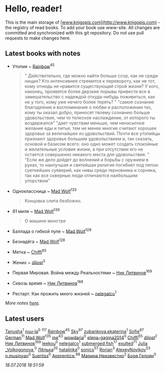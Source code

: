 # Hello, reader!
This is the main storage of [www.knigopis.com](http://www.knigopis.com) - the registry of read books.
To add your book use www-site. All changes are committed and synchronized with this git repository.
Do not use pull requests to make changes here.


## Latest books with notes
* Утопия ~ [Rainbow](users/109/109787328219839805802-google)<sup>45</sup>
    > " Действительно, где можно найти больше ссор, как не среди нищих? Кто интенсивнее стремится к перевороту, как не тот, кому отнюдь не нравится существующий строй жизни? У кого, наконец, проявятся более дерзкие порывы привести все в замешательство с надеждой откуда-нибудь поживиться, как не у того, кому уже нечего более терять? "
    > "самое сознание благодеяния и воспоминание о любви и расположении тех, кому ты оказал добро, приносят твоему сознанию больше удовольствия, чем то телесное наслаждение, от которого ты воздержался"
    > "дает чувствам меньше, чем ненасытное желание еды и питья; тем не менее многие считают хорошее здоровье за величайшее из удовольствий. Почти все утопийцы признают здоровье большим удовольствием и, так сказать, основой и базисом всего: оно одно может создать спокойные и желательные условия жизни, а при отсутствии его не остается совершенно никакого места для удовольствия. "
    > "Если же дело дойдет до волнений и борьбы с оружием в руках, то наилучшая и святейшая религия погибнет под пятою суетнейших суеверий, как нивы среди терновника и сорняка, так как все скверные люди отличаются наибольшим упорством"

* Одноклассница ~ [Mad Wolf](users/947/94738840-vkontakte)<sup>133</sup>
    > Концовка слита безбожно.

* 81 миля ~ [Mad Wolf](users/947/94738840-vkontakte)<sup>130</sup>
    > О машине монстре

* Баллада о гибкой пуле ~ [Mad Wolf](users/947/94738840-vkontakte)<sup>129</sup>

* Безнадёга ~ [Mad Wolf](users/947/94738840-vkontakte)<sup>128</sup>

* Метка ~ [Chiffi](users/105/105831994080785626680-google)<sup>65</sup>

* Жених ~ [dilost](users/102/10206471247373307-facebook)<sup>3</sup>

* Первая Мировая. Война между Реальностями ~ [Ник Литвинов](users/241/241974816-vkontakte)<sup>169</sup>

* Сквозь время ~ [Ник Литвинов](users/241/241974816-vkontakte)<sup>168</sup>

* Рестарт. Как прожить много жизней ~ [nelegalco](users/446/44606269-yandex)<sup>1</sup>


_More notes [here](latest_books_with_notes.md)._


## Latest users
[Tanusha](users/104/104321966355649455249-google)<sup>1</sup> 
[nuu-la](users/332/33225574-yandex)<sup>0</sup> 
[](users/115/115826717712507836033-google)<sup>117</sup> 
[Rainbow](users/109/109787328219839805802-google)<sup>45</sup> 
[Sky](users/118/118049897850017649660-google)<sup>97</sup> 
[zubankova.ekaterina](users/112/112322998-yandex)<sup>1</sup> 
[Sofie](users/485/48568611-vkontakte)<sup>87</sup> 
[German](users/112/112254248549638795343-google)<sup>11</sup> 
[Mad Wolf](users/947/94738840-vkontakte)<sup>135</sup> 
[me](users/381/381417697-yandex)<sup>43</sup> 
[wowdaria](users/109/109842160654760165824-google)<sup>0</sup> 
[elena-gagina2014](users/208/208969292-yandex)<sup>0</sup> 
[Chiffi](users/105/105831994080785626680-google)<sup>65</sup> 
[dilost](users/102/10206471247373307-facebook)<sup>2</sup> 
[Ник Литвинов](users/241/241974816-vkontakte)<sup>169</sup> 
[leekou](users/327/327791946-vkontakte)<sup>0</sup> 
[nelegalco](users/446/44606269-yandex)<sup>1</sup> 
[submerged fish](users/471/471364154-yandex)<sup>17</sup> 
[exulted](users/100/100599204551896265722-google)<sup>71</sup> 
[Julia _Volkogonova ](users/108/108109406086880611759-google)<sup>0</sup> 
[Лёлька](users/453/453735822-vkontakte)<sup>20</sup> 
[hatalinka](users/358/358211352-vkontakte)<sup>0</sup> 
[sonics](users/588/5880221-vkontakte)<sup>57</sup> 
[Rorian](users/113/113014998782270174609-google)<sup>3</sup> 
[AlexeyNovikov](users/170/170278332-vkontakte)<sup>53</sup> 
[n.musinyan](users/107/107339513-vkontakte)<sup>0</sup> 
[Suertiss](users/111/111831677640715338524-youtube)<sup>0</sup> 
[Apprentice ](users/528/52821952-vkontakte)<sup>88</sup> 
[Марина Неизвестно](users/156/15641244064688722584-mailru)<sup>2</sup> 
[Боря Гелоян](users/107/10702996860895417156-mailru)<sup>0</sup> 


_18.07.2018 18:51:59_
